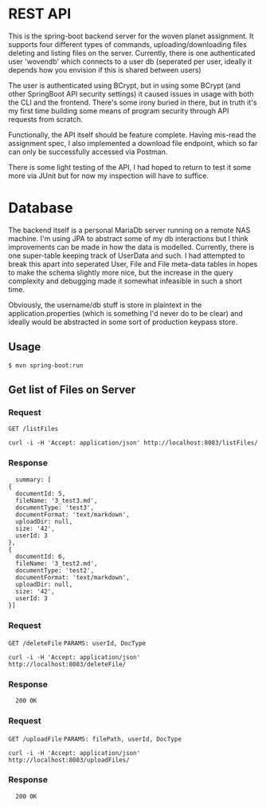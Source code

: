 # REST API

This is the spring-boot backend server for the woven planet assignment. It supports four different types of commands, uploading/downloading files deleting and listing files on the server.
Currently, there is one authenticated user 'wovendb' which connects to a user db (seperated per user, ideally it depends how you envision if this is shared between users)

The user is authenticated using BCrypt, but in using some BCrypt (and other SpringBoot API security settings) it caused issues in usage with both the CLI and the frontend.
There's some irony buried in there, but in truth it's my first time building some means of program security through API requests from scratch.

Functionally, the API itself should be feature complete. Having mis-read the assignment spec, I also implemented a download file endpoint, which so far can only be successfully accessed via Postman.

There is some light testing of the API, I had hoped to return to test it some more via JUnit but for now my inspection will have to suffice.


# Database
The backend itself is a personal MariaDb server running on a remote NAS machine. I'm using JPA to abstract some of my db interactions but I think improvements can be made in how the data is modelled.
Currently, there is one super-table keeping track of UserData and such. I had attempted to break this apart into seperated User, File and File meta-data tables in hopes to make the schema slightly more nice, but the increase in the query complexity and debugging made it somewhat infeasible in such a short time.

Obviously, the username/db stuff is store in plaintext in the application.properties (which is something I'd never do to be clear) and ideally would be abstracted in some sort of production keypass store.

## Usage
<!-- usage -->
```sh-session
$ mvn spring-boot:run
```

## Get list of Files on Server

### Request

`GET /listFiles`

    curl -i -H 'Accept: application/json' http://localhost:8083/listFiles/

### Response

      summary: [
    {
      documentId: 5,
      fileName: '3_test3.md',
      documentType: 'test3',
      documentFormat: 'text/markdown',
      uploadDir: null,
      size: '42',
      userId: 3
    },
    {
      documentId: 6,
      fileName: '3_test2.md',
      documentType: 'test2',
      documentFormat: 'text/markdown',
      uploadDir: null,
      size: '42',
      userId: 3
    }]

### Request

`GET /deleteFile`
`PARAMS: userId, DocType`

    curl -i -H 'Accept: application/json' http://localhost:8083/deleteFile/

### Response

      200 OK

### Request

`GET /uploadFile`
`PARAMS: filePath, userId, DocType`

    curl -i -H 'Accept: application/json' http://localhost:8083/uploadFiles/

### Response

      200 OK
